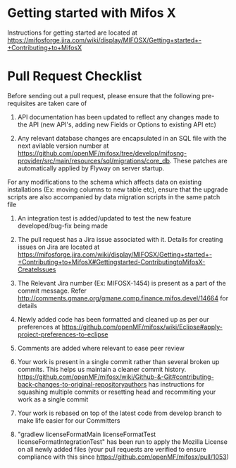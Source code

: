 # Getting started with Mifos X
Instructions for getting started are located at https://mifosforge.jira.com/wiki/display/MIFOSX/Getting+started+-+Contributing+to+MifosX

# Pull Request Checklist
Before sending out a pull request, please ensure that the following pre-requisites are taken care of

1. API documentation has been updated to reflect any changes made to the API (new API's, adding new Fields or Options to existing API etc)

1. Any relevant database changes are encapsulated in an SQL file with the next avilable version number at https://github.com/openMF/mifosx/tree/develop/mifosng-provider/src/main/resources/sql/migrations/core_db. These patches are automatically applied by Flyway on server startup. 

For any modifications to the schema which affects data on existing installations (Ex: moving columns to new table etc), ensure that the upgrade scripts are also accompanied by data migration scripts in the same patch file

1. An integration test is added/updated to test the new feature developed/bug-fix being made

1. The pull request has a Jira issue associated with it. Details for creating issues on Jira are located at https://mifosforge.jira.com/wiki/display/MIFOSX/Getting+started+-+Contributing+to+MifosX#Gettingstarted-ContributingtoMifosX-CreateIssues

1. The Relevant Jira number (Ex: MIFOSX-1454) is present as a part of the commit message. Refer http://comments.gmane.org/gmane.comp.finance.mifos.devel/14664 for details

1. Newly added code has been formatted and cleaned up as per our preferences at https://github.com/openMF/mifosx/wiki/Eclipse#apply-project-preferences-to-eclipse

1. Comments are added where relevant to ease peer review

1. Your work is present in a single commit rather than several broken up commits. This helps us maintain a cleaner commit history.  https://github.com/openMF/mifosx/wiki/Github-&-Git#contributing-back-changes-to-original-repositoryauthors has instructions for squashing multiple commits or resetting head and recommiting your work as a single commit

1. Your work is rebased on top of the latest code from develop branch to make life easier for our Committers

1. "gradlew licenseFormatMain licenseFormatTest licenseFormatIntegrationTest" has been run to apply the Mozilla License on all newly added files (your pull requests are verified to ensure compliance with this since https://github.com/openMF/mifosx/pull/1053)
